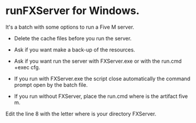 # runFXServer for Windows.
It's a batch with some options to run a Five M server.

- Delete the cache files before you run the server.
- Ask if you want make a back-up of the resources.
- Ask if you want run the server with FXServer.exe or with the run.cmd +exec cfg.


- If you run with FXServer.exe the script close automatically the command prompt open by the batch file.
- If you run without FXServer, place the run.cmd where is the artifact five m.

Edit the line 8 with the letter where is your directory FXServer.
